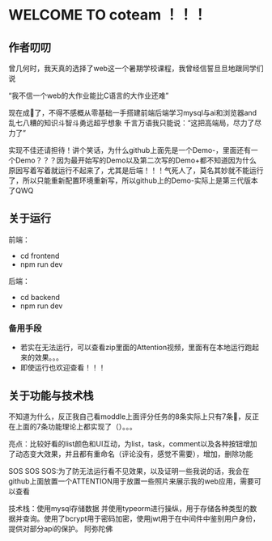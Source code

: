 # WELCOME TO coteam ！！！
## 作者叨叨
  曾几何时，我天真的选择了web这一个暑期学校课程，我曾经信誓旦旦地跟同学们说
  
 “我不信一个web的大作业能比C语言的大作业还难”
  
  现在成🤡了，不得不感概从零基础一手搭建前端后端学习mysql与ai和浏览器and乱七八糟的知识斗智斗勇远超乎想象
  千言万语我只能说：“这把高端局，尽力了尽力了”
  
  实现不佳还请担待！讲个笑话，为什么github上面先是一个Demo-，里面还有一个Demo？？？因为最开始写的Demo以及第二次写的Demo+都不知道因为什么原因写着写着就运行不起来了，尤其是后端！！！气死人了，莫名其妙就不能运行了，所以只能重新配置环境重新写，所以github上的Demo-实际上是第三代版本了QWQ
## 关于运行
前端：
- cd frontend
- npm run dev

后端：
- cd backend
- npm run dev
### 备用手段
- 若实在无法运行，可以查看zip里面的Attention视频，里面有在本地运行跑起来的效果。。。
- 即使运行也欢迎查看！！！

## 关于功能与技术栈
  不知道为什么，反正我自己看moddle上面评分任务的8条实际上只有7条🤔，反正在上面的7条功能理论上都实现了（）。。。
  
  亮点：比较好看的list颜色和UI互动，为list，task，comment以及各种按钮增加了动态变大效果，并且都有重命名（评论没有，感觉不需要），增加，删除功能
  
  SOS SOS SOS:为了防无法运行看不见效果，以及证明一些我说的话，我会在github上面放置一个ATTENTION用于放置一些照片来展示我的web应用，需要可以查看
  
  技术栈：使用mysql存储数据 并使用typeorm进行操纵，用于存储各种类型的数据并查询。使用了bcrypt用于密码加密，使用jwt用于在中间件中鉴别用户身份，提供对部分api的保护。
  阿弥陀佛
